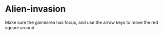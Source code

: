 # Alien-invasion
<!DOCTYPE html>
<html>
<head>
<meta name="viewport" content="width=device-width, initial-scale=1.0"/>
<style>
canvas {
    border:1px solid #d3d3d3;
    background-color: #f1f1f1;
}
</style>
</head>
<body onload="startGame()">

<script>
var myGamePiece;

function startGame() {
    myGamePiece = new component(30, 30, "red", 225, 225);
    myGameArea.start();
}

var myGameArea = {
    canvas : document.createElement("canvas"),
    start : function() {
        this.canvas.width = 480;
        this.canvas.height = 270;
        this.context = this.canvas.getContext("2d");
        document.body.insertBefore(this.canvas, document.body.childNodes[0]);
        this.frameNo = 0;
        this.interval = setInterval(updateGameArea, 20);
        window.addEventListener('keydown', function (e) {
            e.preventDefault();
            myGameArea.keys = (myGameArea.keys || []);
            myGameArea.keys[e.keyCode] = (e.type == "keydown");
        })
        window.addEventListener('keyup', function (e) {
            myGameArea.keys[e.keyCode] = (e.type == "keydown");
        })
    },
    stop : function() {
        clearInterval(this.interval);
    },    
    clear : function() {
        this.context.clearRect(0, 0, this.canvas.width, this.canvas.height);
    }
}

function component(width, height, color, x, y, type) {

    this.type = type;
    this.width = width;
    this.height = height;
    this.speed = 0;
    this.angle = 0;
    this.moveAngle = 0;
    this.x = x;
    this.y = y;    
    this.update = function() {
        ctx = myGameArea.context;
        ctx.save();
        ctx.translate(this.x, this.y);
        ctx.rotate(this.angle);
        ctx.fillStyle = color;
        ctx.fillRect(this.width / -2, this.height / -2, this.width, this.height);
        ctx.restore();    
    }
    this.newPos = function() {
        this.angle += this.moveAngle * Math.PI / 180;
        this.x += this.speed * Math.sin(this.angle);
        this.y -= this.speed * Math.cos(this.angle);
    }
}

function updateGameArea() {
    myGameArea.clear();
    myGamePiece.moveAngle = 0;
    myGamePiece.speed = 0;
    if (myGameArea.keys && myGameArea.keys[37]) {myGamePiece.moveAngle = -1; }
    if (myGameArea.keys && myGameArea.keys[39]) {myGamePiece.moveAngle = 1; }
    if (myGameArea.keys && myGameArea.keys[38]) {myGamePiece.speed= 1; }
    if (myGameArea.keys && myGameArea.keys[40]) {myGamePiece.speed= -1; }
    myGamePiece.newPos();
    myGamePiece.update();
}
</script>

<p>Make sure the gamearea has focus, and use the arrow keys to move the red square around.</p>

</body>
</html>
